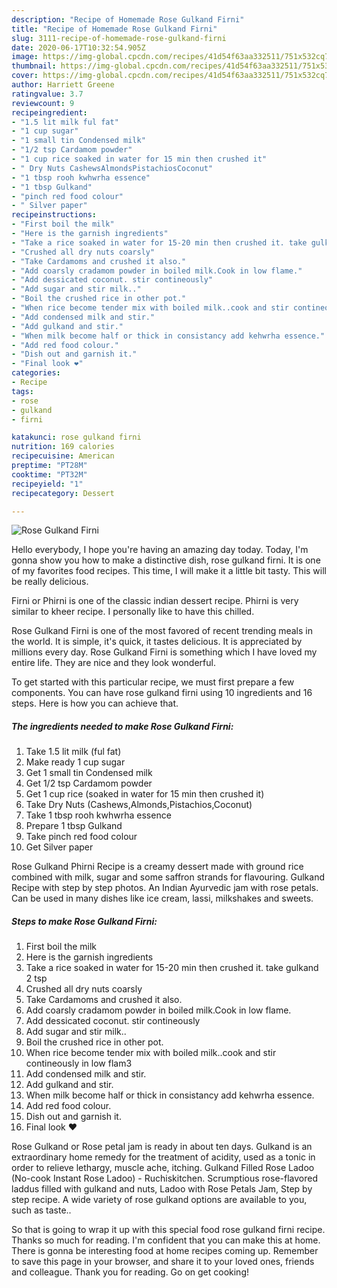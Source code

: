 ```yaml
---
description: "Recipe of Homemade Rose Gulkand Firni"
title: "Recipe of Homemade Rose Gulkand Firni"
slug: 3111-recipe-of-homemade-rose-gulkand-firni
date: 2020-06-17T10:32:54.905Z
image: https://img-global.cpcdn.com/recipes/41d54f63aa332511/751x532cq70/rose-gulkand-firni-recipe-main-photo.jpg
thumbnail: https://img-global.cpcdn.com/recipes/41d54f63aa332511/751x532cq70/rose-gulkand-firni-recipe-main-photo.jpg
cover: https://img-global.cpcdn.com/recipes/41d54f63aa332511/751x532cq70/rose-gulkand-firni-recipe-main-photo.jpg
author: Harriett Greene
ratingvalue: 3.7
reviewcount: 9
recipeingredient:
- "1.5 lit milk ful fat"
- "1 cup sugar"
- "1 small tin Condensed milk"
- "1/2 tsp Cardamom powder"
- "1 cup rice soaked in water for 15 min then crushed it"
- " Dry Nuts CashewsAlmondsPistachiosCoconut"
- "1 tbsp rooh kwhwrha essence"
- "1 tbsp Gulkand"
- "pinch red food colour"
- " Silver paper"
recipeinstructions:
- "First boil the milk"
- "Here is the garnish ingredients"
- "Take a rice soaked in water for 15-20 min then crushed it. take gulkand 2 tsp"
- "Crushed all dry nuts coarsly"
- "Take Cardamoms and crushed it also."
- "Add coarsly cradamom powder in boiled milk.Cook in low flame."
- "Add dessicated coconut. stir contineously"
- "Add sugar and stir milk.."
- "Boil the crushed rice in other pot."
- "When rice become tender mix with boiled milk..cook and stir contineously in low flam3"
- "Add condensed milk and stir."
- "Add gulkand and stir."
- "When milk become half or thick in consistancy add kehwrha essence."
- "Add red food colour."
- "Dish out and garnish it."
- "Final look ❤"
categories:
- Recipe
tags:
- rose
- gulkand
- firni

katakunci: rose gulkand firni 
nutrition: 169 calories
recipecuisine: American
preptime: "PT28M"
cooktime: "PT32M"
recipeyield: "1"
recipecategory: Dessert

---
```



![Rose Gulkand Firni](https://img-global.cpcdn.com/recipes/41d54f63aa332511/751x532cq70/rose-gulkand-firni-recipe-main-photo.jpg)

Hello everybody, I hope you're having an amazing day today. Today, I'm gonna show you how to make a distinctive dish, rose gulkand firni. It is one of my favorites food recipes. This time, I will make it a little bit tasty. This will be really delicious.

Firni or Phirni is one of the classic indian dessert recipe. Phirni is very similar to kheer recipe. I personally like to have this chilled.

Rose Gulkand Firni is one of the most favored of recent trending meals in the world. It is simple, it's quick, it tastes delicious. It is appreciated by millions every day. Rose Gulkand Firni is something which I have loved my entire life. They are nice and they look wonderful.


To get started with this particular recipe, we must first prepare a few components. You can have rose gulkand firni using 10 ingredients and 16 steps. Here is how you can achieve that.

<!--inarticleads1-->

##### The ingredients needed to make Rose Gulkand Firni:

1. Take 1.5 lit milk (ful fat)
1. Make ready 1 cup sugar
1. Get 1 small tin Condensed milk
1. Get 1/2 tsp Cardamom powder
1. Get 1 cup rice (soaked in water for 15 min then crushed it)
1. Take  Dry Nuts (Cashews,Almonds,Pistachios,Coconut)
1. Take 1 tbsp rooh kwhwrha essence
1. Prepare 1 tbsp Gulkand
1. Take pinch red food colour
1. Get  Silver paper


Rose Gulkand Phirni Recipe is a creamy dessert made with ground rice combined with milk, sugar and some saffron strands for flavouring. Gulkand Recipe with step by step photos. An Indian Ayurvedic jam with rose petals. Can be used in many dishes like ice cream, lassi, milkshakes and sweets. 

<!--inarticleads2-->

##### Steps to make Rose Gulkand Firni:

1. First boil the milk
1. Here is the garnish ingredients
1. Take a rice soaked in water for 15-20 min then crushed it. take gulkand 2 tsp
1. Crushed all dry nuts coarsly
1. Take Cardamoms and crushed it also.
1. Add coarsly cradamom powder in boiled milk.Cook in low flame.
1. Add dessicated coconut. stir contineously
1. Add sugar and stir milk..
1. Boil the crushed rice in other pot.
1. When rice become tender mix with boiled milk..cook and stir contineously in low flam3
1. Add condensed milk and stir.
1. Add gulkand and stir.
1. When milk become half or thick in consistancy add kehwrha essence.
1. Add red food colour.
1. Dish out and garnish it.
1. Final look ❤


Rose Gulkand or Rose petal jam is ready in about ten days. Gulkand is an extraordinary home remedy for the treatment of acidity, used as a tonic in order to relieve lethargy, muscle ache, itching. Gulkand Filled Rose Ladoo (No-cook Instant Rose Ladoo) - Ruchiskitchen. Scrumptious rose-flavored laddus filled with gulkand and nuts, Ladoo with Rose Petals Jam, Step by step recipe. A wide variety of rose gulkand options are available to you, such as taste.. 

So that is going to wrap it up with this special food rose gulkand firni recipe. Thanks so much for reading. I'm confident that you can make this at home. There is gonna be interesting food at home recipes coming up. Remember to save this page in your browser, and share it to your loved ones, friends and colleague. Thank you for reading. Go on get cooking!
